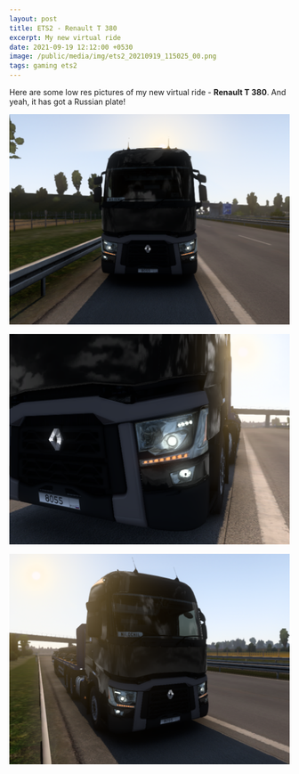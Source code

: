 ```yaml
---
layout: post
title: ETS2 - Renault T 380
excerpt: My new virtual ride
date: 2021-09-19 12:12:00 +0530
image: /public/media/img/ets2_20210919_115025_00.png
tags: gaming ets2
---
```


Here are some low res pictures of my new virtual ride - <strong>Renault T 380</strong>. And yeah, it has got a Russian plate!

![](/public/media/img/ets2_20210919_114904_00.png)

![](/public/media/img/ets2_20210919_115005_00.png)

![](/public/media/img/ets2_20210919_115025_00.png)